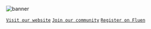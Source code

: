 ![banner](https://user-images.githubusercontent.com/49320100/138559117-63e9bdcd-9aaa-463a-8a68-918c4a157ec5.png)
<!-- ![image](https://user-images.githubusercontent.com/49320100/138567557-bc854513-94ac-4c62-aff4-6e4cf502a3f6.png)<br> -->
[`Visit our website`](https://nove.team/) [`Join our community`](https://discord.gg/4KMSbpE) [`Register on Fluen`](https://not.yet/)
